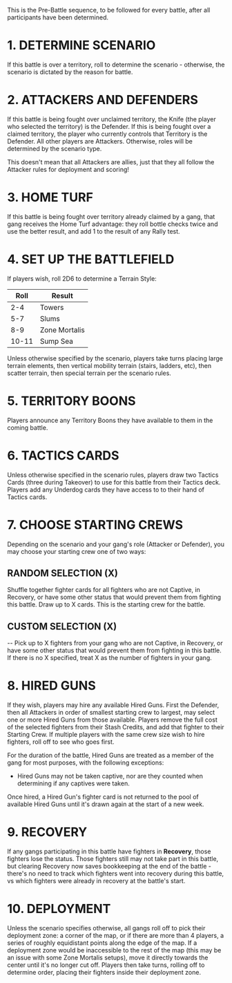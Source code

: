 This is the Pre-Battle sequence, to be followed for every battle, after all participants have been determined.

# 1. DETERMINE SCENARIO

If this battle is over a territory, roll to determine the scenario - otherwise, the scenario is dictated by the reason for battle.

 
# 2. ATTACKERS AND DEFENDERS

If this battle is being fought over unclaimed territory, the Knife (the player who selected the territory) is the Defender. If this is being fought over a claimed territory, the player who currently controls that Territory is the Defender. All other players are Attackers. Otherwise, roles will be determined by the scenario type. 

This doesn't mean that all Attackers are allies, just that they all follow the Attacker rules for deployment and scoring!
 
# 3. HOME TURF

If this battle is being fought over territory already claimed by a gang, that gang receives the Home Turf advantage: they roll bottle checks twice and use the better result, and add 1 to the result of any Rally test.
 
# 4. SET UP THE BATTLEFIELD

If players wish, roll 2D6 to determine a Terrain Style: 

| Roll  | Result        |
|-------|---------------|
| 2-4   | Towers        |
| 5-7   | Slums         |
| 8-9   | Zone Mortalis |
| 10-11 | Sump Sea      |

Unless otherwise specified by the scenario, players take turns placing large terrain elements, then vertical mobility terrain (stairs, ladders, etc), then scatter terrain, then special terrain per the scenario rules.

# 5. TERRITORY BOONS

Players announce any Territory Boons they have available to them in the coming battle.
 
# 6. TACTICS CARDS

Unless otherwise specified in the scenario rules, players draw two Tactics Cards (three during Takeover) to use for this battle from their Tactics deck. Players add any Underdog cards they have access to to their hand of Tactics cards.

# 7. CHOOSE STARTING CREWS

Depending on the scenario and your gang's role (Attacker or Defender), you may choose your starting crew one of two ways: 

## RANDOM SELECTION (X)

Shuffle together fighter cards for all fighters who are not Captive, in Recovery, or have some other status that would prevent them from fighting this battle. Draw up to X cards. This is the starting crew for the battle. 

## CUSTOM SELECTION (X)
-- Pick up to X fighters from your gang who are not Captive, in Recovery, or have some other status that would prevent them from fighting in this battle. If there is no X specified, treat X as the number of fighters in your gang.

# 8. HIRED GUNS

If they wish, players may hire any available Hired Guns. First the Defender, then all Attackers in order of smallest starting crew to largest, may select one or more Hired Guns from those available. Players remove the full cost of the selected fighters from their Stash Credits, and add that fighter to their Starting Crew. If multiple players with the same crew size wish to hire fighters, roll off to see who goes first.

For the duration of the battle, Hired Guns are treated as a member of the gang for most purposes, with the following exceptions:

- Hired Guns may not be taken captive, nor are they counted when determining if any captives were taken.

Once hired, a Hired Gun's fighter card is not returned to the pool of available Hired Guns until it's drawn again at the start of a new week.

# 9. RECOVERY

If any gangs participating in this battle have fighters in **Recovery**, those fighters lose the status. Those fighters still may not take part in this battle, but clearing Recovery now saves bookkeeping at the end of the battle - there's no need to track which fighters went into recovery during this battle, vs which fighters were already in recovery at the battle's start.

# 10. DEPLOYMENT

Unless the scenario specifies otherwise, all gangs roll off to pick their deployment zone: a corner of the map, or if there are more than 4 players, a series of roughly equidistant points along the edge of the map. If a deployment zone would be inaccessible to the rest of the map (this may be an issue with some Zone Mortalis setups), move it directly towards the center until it's no longer cut off. Players then take turns, rolling off to determine order, placing their fighters inside their deployment zone.